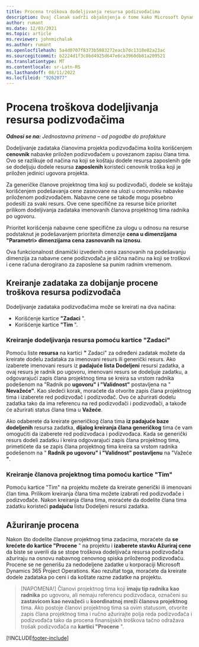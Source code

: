 ```yaml
---
title: Procena troškova dodeljivanja resursa podizvođačima
description: Ovaj članak sadrži objašnjenja o tome kako Microsoft Dynamics 365 Project Operations izračunava procenu troškova dodeljivanja resursa podizvođačima.
author: rumant
ms.date: 12/03/2021
ms.topic: article
ms.reviewer: johnmichalak
ms.author: rumant
ms.openlocfilehash: 5a4d0707f8373b5083272eacb7dc1318e82a23ac
ms.sourcegitcommit: b2224d1f3c0bd4925d647e6ca3960db81a209521
ms.translationtype: MT
ms.contentlocale: sr-Latn-RS
ms.lasthandoff: 08/11/2022
ms.locfileid: "9262077"
---
```

# <a name="cost-estimation-of-subcontracted-resource-assignments"></a>Procena troškova dodeljivanja resursa podizvođačima

_**Odnosi se na:** Jednostavna primena – od pogodbe do profakture_

Dodeljivanje zadataka članovima projekta podizvođačima košta korišćenjem **cenovnik** nabavke priložen podizvođačem u povezanom zapisu člana tima. Ovo se razlikuje od načina na koji se koštaju dodele resursa zaposlenih gde se dodeljuju dodele resursa **zaposlenih** koristeći cenovnik troška koji je priložen jedinici ugovora projekta. 

Za generičke članove projektnog tima koji su podizvođači, dodele se koštaju korišćenjem podešavanja cene zasnovane na ulozi u cenovniku nabavke priloženom podizvođačem. Nabavne cene se takođe mogu posebno podesiti za svaki resurs. Ove cene specifične za resurse biće prioritet prilikom dodeljivanja zadataka imenovanih članova projektnog tima radnika po ugovoru. 

Prioritet korišćenja nabavne cene specifične za ulogu u odnosu na resurse podstaknut je podešavanjem prioriteta dimenzije **cena u dimenzijama "Parametri> dimenzijama cena zasnovanih na iznosu**.

Ova funkcionalnost dinamički izvedenih cena zasnovanih na podešavanju dimenzija za nabavne cene podizvođača je slična načinu na koji se troškovi i cene računa derogirano za zaposlene sa punim radnim vremenom. 

## <a name="creating-task-assignments-for-getting-cost-estimates-of-subcontractor-resources"></a>Kreiranje zadataka za dobijanje procene troškova resursa podizvođača

Dodeljivanje zadataka podizvođačima može se kreirati na dva načina: 
- Korišćenje kartice **"Zadaci** ".
- Korišćenje kartice **"Tim** ".

### <a name="creating-resources-assignments-using-the-tasks-tab"></a>Kreiranje dodeljivanja resursa pomoću kartice "Zadaci"
Pomoću liste **resursa** na kartici **"** Zadaci" za određeni zadatak možete da kreirate dodelu zadataka za imenovani resurs ili generički resurs. Ako izaberete imenovani resurs iz **padajuće lista Dodeljeni** resursi zadatka, a ovaj resurs je radnik po ugovoru, imenovani resurs se dodeljuje zadatku, a odgovarajući zapis člana projektnog tima se kreira sa vrstom radnika podešenom na "Radnik po **ugovoru"** **i "Validnost"** postavljena na " **Nevažeće"**. Kao sledeći korak, moraćete da otvorite zapis člana projektnog tima i izaberete red podizvođač i podizvođač. Ovo će ažurirati dodelu zadatka tako da ima referencu na red podizvođači i podizvođači, a takođe će ažurirati status člana tima u **Važeće**.

Ako odaberete da kreirate generičkog člana tima **iz padajuće baze dodeljenih** resursa zadatka, **dijalog kreiranja člana generičkog** tima će vam omogućiti da izaberete red podizvođaca i podizvođaca. Kada se generički resurs dodeli zadatku i kreira odgovarajući zapis člana projektnog tima, primetićete da se zapis člana projektnog tima kreira sa vrstom radnika podešenom na " **Radnik po ugovoru"** **i "Validnost" postavljenu** na "Važeće **"**.

### <a name="creating-project-team-members-using-the-team-tab"></a>Kreiranje članova projektnog tima pomoću kartice "Tim"
Pomoću kartice "Tim" na projektu možete da kreirate generički ili imenovani član tima. Prilikom kreiranja člana tima možete izabrati red podizvođače i podizvođače. Nakon kreiranja člana tima, moraćete da dodelite člana tima zadatku koristeći **padajuću** listu Dodeljeni resursi zadatka. 

## <a name="updating-estimates"></a>Ažuriranje procena
Nakon što dodelite članove projektnog tima zadacima, moraćete da **se krećete do kartice "Procene** " na projektu i **izaberete stavku Ažuriraj cene** da biste se uverili da se stope troškova dodeljivača resursa podizvođača ažuriraju na osnovu nabavnog cenovnog spiska priloženog podizvođaču. Procene se ne generišu za nedodeljene zadatke u korporaciji Microsoft Dynamics 365 Project Operations. Kao rezultat toga, moraćete da kreirate dodele zadataka po ceni i da koštate razne zadatke na projektu. 

> [NAPOMENA!] Članovi projektnog tima koji **imaju tip radnika** **kao radnika** po ugovoru, ali nemaju referencu podizvođaca, označeni su **zastavicom kao nevažeći** u **koordinatnoj mreži članova projektnog** tima. Ako postoje članovi projektnog tima sa ovim statusom, otvorite zapis člana projektnog tima i ručno ažurirajte polja reda podizvođača i podizvođača tako da procena finansijskih troškova tačno odražava trošak podizvođača na **kartici "Procene** ". 


[!INCLUDE[footer-include](../../includes/footer-banner.md)]
